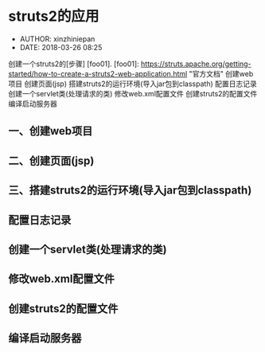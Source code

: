 #  struts2的应用
 - AUTHOR: xinzhiniepan
 - DATE: 2018-03-26 08:25



创建一个struts2的[步骤] [foo01].
[foo01]: https://struts.apache.org/getting-started/how-to-create-a-struts2-web-application.html "官方文档"
创建web项目
创建页面(jsp)
搭建struts2的运行环境(导入jar包到classpath)
配置日志记录
创建一个servlet类(处理请求的类)
修改web.xml配置文件
创建struts2的配置文件
编译启动服务器

## 一、创建web项目

## 二、创建页面(jsp)

## 三、搭建struts2的运行环境(导入jar包到classpath)

## 配置日志记录

## 创建一个servlet类(处理请求的类)

## 修改web.xml配置文件

## 创建struts2的配置文件

## 编译启动服务器
